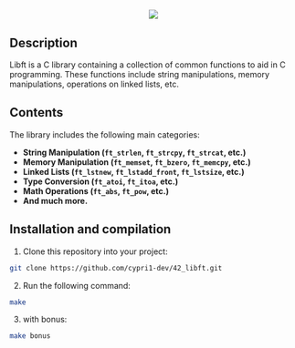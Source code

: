 ##
<h1 align="center"> <img src="https://raw.githubusercontent.com/ayogun/42-project-badges/main/covers/cover-libft-bonus.png" </h1>

## Description
Libft is a C library containing a collection of common functions to aid in C programming. These functions include string manipulations, memory manipulations, operations on linked lists, etc.

## Contents
The library includes the following main categories:

- **String Manipulation (`ft_strlen`, `ft_strcpy`, `ft_strcat`, etc.)**
- **Memory Manipulation (`ft_memset`, `ft_bzero`, `ft_memcpy`, etc.)**
- **Linked Lists (`ft_lstnew`, `ft_lstadd_front`, `ft_lstsize`, etc.)**
- **Type Conversion (`ft_atoi`, `ft_itoa`, etc.)**
- **Math Operations (`ft_abs`, `ft_pow`, etc.)**
- **And much more.**

## Installation and compilation
1. Clone this repository into your project:
```bash
git clone https://github.com/cypri1-dev/42_libft.git
```
2. Run the following command:
```bash
make
```
3. with bonus:
```bash
make bonus
```
